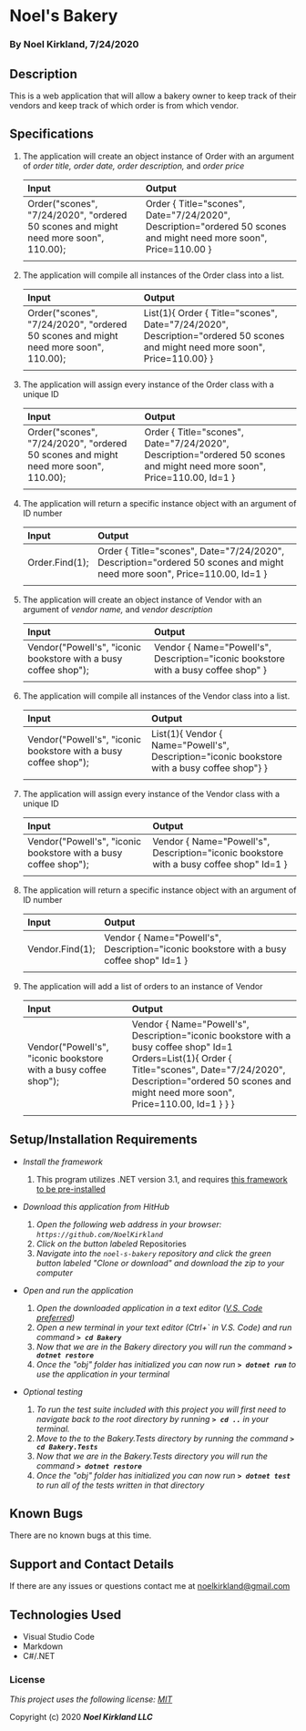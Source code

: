 # Noel's Bakery

### By Noel Kirkland, 7/24/2020

## Description

This is a web application that will allow a bakery owner to keep track of their vendors and keep track of which order is from which vendor.

## Specifications

1. The application will create an object instance of Order with an argument of _order title,_ _order date,_ _order description,_ and _order price_

    | Input | Output |
    | :--- | :--- |
    | Order("scones", "7/24/2020", "ordered 50 scones and might need more soon", 110.00); | Order { Title="scones", Date="7/24/2020", Description="ordered 50 scones and might need more soon", Price=110.00 } |
    |||

2. The application will compile all instances of the Order class into a list.

    | Input | Output |
    | :--- | :--- |
    | Order("scones", "7/24/2020", "ordered 50 scones and might need more soon", 110.00); | List<Order>(1){ Order { Title="scones", Date="7/24/2020", Description="ordered 50 scones and might need more soon", Price=110.00} } |
    |||

3. The application will assign every instance of the Order class with a unique ID

    | Input | Output |
    | :--- | :--- |
    | Order("scones", "7/24/2020", "ordered 50 scones and might need more soon", 110.00); | Order { Title="scones", Date="7/24/2020", Description="ordered 50 scones and might need more soon", Price=110.00, Id=1 } |
    |||

4. The application will return a specific instance object with an argument of ID number

    | Input | Output |
    | :--- | :--- |
    | Order.Find(1); | Order { Title="scones", Date="7/24/2020", Description="ordered 50 scones and might need more soon", Price=110.00, Id=1 } |
    |||

5. The application will create an object instance of Vendor with an argument of _vendor name,_ and _vendor description_

    | Input | Output |
    | :--- | :--- |
    | Vendor("Powell's", "iconic bookstore with a busy coffee shop"); | Vendor { Name="Powell's", Description="iconic bookstore with a busy coffee shop" } |
    |||

6. The application will compile all instances of the Vendor class into a list.

    | Input | Output |
    | :--- | :--- |
    | Vendor("Powell's", "iconic bookstore with a busy coffee shop"); | List<Vendor>(1){ Vendor { Name="Powell's", Description="iconic bookstore with a busy coffee shop"} } |
    |||

7. The application will assign every instance of the Vendor class with a unique ID

    | Input | Output |
    | :--- | :--- |
    | Vendor("Powell's", "iconic bookstore with a busy coffee shop"); | Vendor { Name="Powell's", Description="iconic bookstore with a busy coffee shop" Id=1 } |
    |||

8. The application will return a specific instance object with an argument of ID number

    | Input | Output |
    | :--- | :--- |
    | Vendor.Find(1); | Vendor { Name="Powell's", Description="iconic bookstore with a busy coffee shop" Id=1 } |
    |||

9. The application will add a list of orders to an instance of Vendor

    | Input | Output |
    | :--- | :--- |
    | Vendor("Powell's", "iconic bookstore with a busy coffee shop"); | Vendor { Name="Powell's", Description="iconic bookstore with a busy coffee shop" Id=1 Orders=List<Order>(1){ Order { Title="scones", Date="7/24/2020", Description="ordered 50 scones and might need more soon", Price=110.00, Id=1 } } } |
    |||

## Setup/Installation Requirements

* _Install the framework_
  1. This program utilizes .NET version 3.1, and requires [this framework to be pre-installed](https://dotnet.microsoft.com/download/dotnet-core/3.1)

* _Download this application from HitHub_
  1. _Open the following web address in your browser: `https://github.com/NoelKirkland`_
  2. _Click on the button labeled_ Repositories
  3. _Navigate into the `noel-s-bakery` repository and click the green button labeled "Clone or download" and download the zip to your computer_

* _Open and run the application_
  1. _Open the downloaded application in a text editor ([V.S. Code preferred](https://code.visualstudio.com/))_
  2. _Open a new terminal in your text editor (Ctrl+\` in V.S. Code) and run command **`> cd Bakery`**_
  3. _Now that we are in the Bakery directory you will run the command **`> dotnet restore`**_
  4. _Once the "obj" folder has initialized you can now run **`> dotnet run`** to use the application in your terminal_

* _Optional testing_
  1. _To run the test suite included with this project you will first need to navigate back to the root directory by running **`> cd ..`** in your terminal._
  2. _Move to the to the Bakery.Tests directory by running the command **`> cd Bakery.Tests`**_
  3. _Now that we are in the Bakery.Tests directory you will run the command **`> dotnet restore`**_
  4. _Once the "obj" folder has initialized you can now run **`> dotnet test`** to run all of the tests written in that directory_


## Known Bugs

There are no known bugs at this time.

## Support and Contact Details

If there are any issues or questions contact me at noelkirkland@gmail.com

## Technologies Used

*  Visual Studio Code
*  Markdown
*  C#/.NET


### License

*This project uses the following license: [MIT](https://opensource.org/licenses/MIT)*

Copyright (c) 2020 **_Noel Kirkland LLC_**